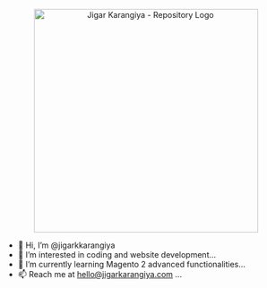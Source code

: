 <p align="center"><a href="https://laravel.com" target="_blank"><img src="https://img001.prntscr.com/file/img001/ADMYUqMjTjKPaOgE8c1C0g.png" width="400" alt="Jigar Karangiya - Repository Logo"></a></p>

- 👋 Hi, I’m @jigarkkarangiya
- 👀 I’m interested in coding and website development...
- 🌱 I’m currently learning Magento 2 advanced functionalities...
- 📫 Reach me at hello@jigarkarangiya.com ...
